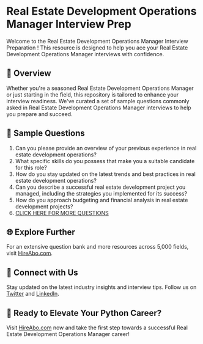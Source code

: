 # Real Estate Development Operations Manager Interview Prep

Welcome to the Real Estate Development Operations Manager Interview Preparation ! This resource is designed to help you ace your Real Estate Development Operations Manager interviews with confidence.

## 🚀 Overview

Whether you're a seasoned Real Estate Development Operations Manager or just starting in the field, this repository is tailored to enhance your interview readiness. We've curated a set of sample questions commonly asked in Real Estate Development Operations Manager interviews to help you prepare and succeed.

## 📝 Sample Questions

1. Can you please provide an overview of your previous experience in real estate development operations?
2. What specific skills do you possess that make you a suitable candidate for this role?
3. How do you stay updated on the latest trends and best practices in real estate development operations?
4. Can you describe a successful real estate development project you managed, including the strategies you implemented for its success?
5. How do you approach budgeting and financial analysis in real estate development projects?
6. [CLICK HERE FOR MORE QUESTIONS](https://hireabo.com/job/21_3_12/Real%20Estate%20Development%20Operations%20Manager)

## 🌐 Explore Further

For an extensive question bank and more resources across 5,000 fields, visit [HireAbo.com](https://www.hireabo.com).

## 📱 Connect with Us

Stay updated on the latest industry insights and interview tips. Follow us on [Twitter](https://twitter.com/hireabo) and [LinkedIn](https://www.linkedin.com/in/hire-abo-3609972a8/).

## 🚀 Ready to Elevate Your Python Career?

Visit [HireAbo.com](https://www.hireabo.com) now and take the first step towards a successful Real Estate Development Operations Manager career!